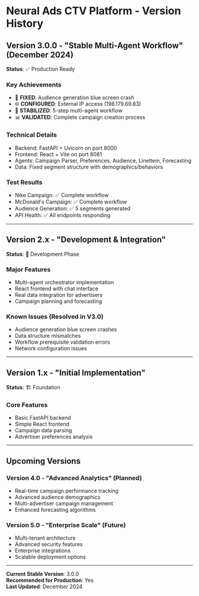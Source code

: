 # Neural Ads CTV Platform - Version History

## Version 3.0.0 - "Stable Multi-Agent Workflow" (December 2024)
**Status**: ✅ Production Ready

### Key Achievements
- 🔧 **FIXED**: Audience generation blue screen crash
- 🌐 **CONFIGURED**: External IP access (198.179.69.83)
- 🤖 **STABILIZED**: 5-step multi-agent workflow
- 📊 **VALIDATED**: Complete campaign creation process

### Technical Details
- Backend: FastAPI + Uvicorn on port 8000
- Frontend: React + Vite on port 8081  
- Agents: Campaign Parser, Preferences, Audience, LineItem, Forecasting
- Data: Fixed segment structure with demographics/behaviors

### Test Results
- Nike Campaign: ✅ Complete workflow
- McDonald's Campaign: ✅ Complete workflow
- Audience Generation: ✅ 5 segments generated
- API Health: ✅ All endpoints responding

---

## Version 2.x - "Development & Integration"
**Status**: 🔄 Development Phase

### Major Features
- Multi-agent orchestrator implementation
- React frontend with chat interface
- Real data integration for advertisers
- Campaign planning and forecasting

### Known Issues (Resolved in V3.0)
- Audience generation blue screen crashes
- Data structure mismatches
- Workflow prerequisite validation errors
- Network configuration issues

---

## Version 1.x - "Initial Implementation"  
**Status**: 🏗️ Foundation

### Core Features
- Basic FastAPI backend
- Simple React frontend
- Campaign data parsing
- Advertiser preferences analysis

---

## Upcoming Versions

### Version 4.0 - "Advanced Analytics" (Planned)
- Real-time campaign performance tracking
- Advanced audience demographics
- Multi-advertiser campaign management
- Enhanced forecasting algorithms

### Version 5.0 - "Enterprise Scale" (Future)
- Multi-tenant architecture
- Advanced security features
- Enterprise integrations
- Scalable deployment options

---

**Current Stable Version**: 3.0.0  
**Recommended for Production**: Yes  
**Last Updated**: December 2024
